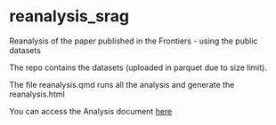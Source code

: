# reanalysis_srag
Reanalysis of the paper published in the Frontiers - using the public datasets

The repo contains the datasets (uploaded in parquet due to size limit).

The file reanalysis.qmd runs all the analysis and generate the reanalysis.html

You can access the Analysis document [here](https://raw.githack.com/csthiago/reanalysis_srag/fe3136e7b5f5b59a0314d710eb351c9633c460bd/reanalysis.html)

